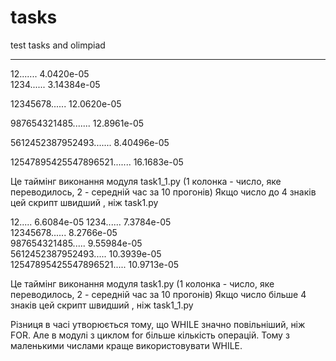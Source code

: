 # tasks
test tasks and olimpiad


----------




12.......    4.0420e-05    
1234......           3.14384e-05

12345678......          12.0620e-05

987654321485.......       12.8961e-05

5612452387952493.......      8.40496e-05

12547895425547896521.......       16.1683e-05

Це таймінг виконання модуля task1_1.py (1 колонка - число, яке переводилось, 2 - середній час за 10 прогонів)
Якщо число до 4 знаків цей скрипт швидший , ніж task1.py

12.....        6.6084e-05
1234......      7.3784e-05   
12345678......       8.2766e-05   
987654321485.....         9.55984e-05   
5612452387952493.....       10.3939e-05    
12547895425547896521.....       10.9713e-05

Це таймінг виконання модуля task1.py (1 колонка - число, яке переводилось, 2 - середній час за 10 прогонів)
Якщо число більше 4 знаків цей скрипт швидший , ніж task1_1.py

Різниця в часі утворюється тому, що WHILE значно повільніший, ніж FOR. Але в модулі з циклом for більше кількість
операцій. Тому з маленькими числами краще використовувати WHILE.
